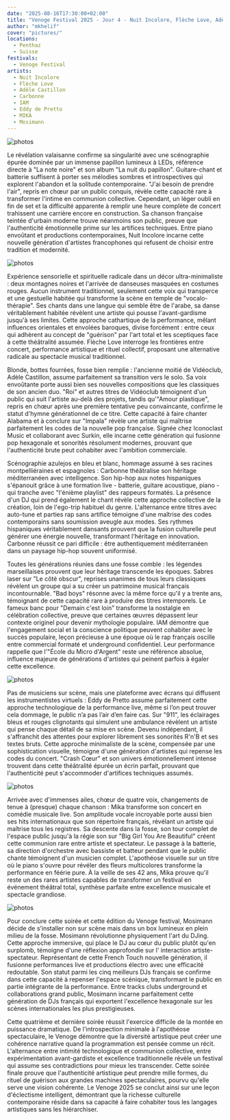 ```yaml
---
date: "2025-08-16T17:30:00+02:00"
title: "Venoge Festival 2025 - Jour 4 - Nuit Incolore, Flèche Love, Adèle Castillon, Carbonne, IAM, Eddy de Pretto, MIKA, Mosimann"
author: "mkhelif"
cover: "pictures/"
locations:
  - Penthaz
  - Suisse
festivals:
  - Venoge Festival
artists:
  - Nuit Incolore
  - Flèche Love
  - Adèle Castillon
  - Carbonne
  - IAM
  - Eddy de Pretto
  - MIKA
  - Mosimann
---
```


![photos]()

Le révélation valaisanne confirme sa singularité avec une scénographie épurée dominée par un immense papillon lumineux à
LEDs, référence directe à "La note noire" et son album "La nuit du papillon". Guitare-chant et batterie suffisent à
porter ses mélodies sombres et introspectives qui explorent l'abandon et la solitude contemporaine. "J'ai besoin de
prendre l'air", repris en chœur par un public conquis, révèle cette capacité rare à transformer l'intime en communion
collective. Cependant, un léger oubli en fin de set et la difficulté apparente à remplir une heure complète de concert
trahissent une carrière encore en construction. Sa chanson française teintée d'urbain moderne trouve néanmoins son
public, preuve que l'authenticité émotionnelle prime sur les artifices techniques. Entre piano envoûtant et productions
contemporaines, Nuit Incolore incarne cette nouvelle génération d'artistes francophones qui refusent de choisir entre
tradition et modernité.


![photos]()

Expérience sensorielle et spirituelle radicale dans un décor ultra-minimaliste : deux montagnes noires et l'arrivée de
danseuses masquées en costumes rouges. Aucun instrument traditionnel, seulement cette voix qui transperce et une
gestuelle habitée qui transforme la scène en temple de "vocalo-thérapie". Ses chants dans une langue qui semble être de
l'arabe, sa danse véritablement habitée révèlent une artiste qui pousse l'avant-gardisme jusqu'à ses limites. Cette
approche cathartique de la performance, mêlant influences orientales et envolées baroques, divise forcément : entre ceux
qui adhèrent au concept de "guérison" par l'art total et les sceptiques face à cette théâtralité assumée. Flèche Love
interroge les frontières entre concert, performance artistique et rituel collectif, proposant une alternative radicale
au spectacle musical traditionnel.

Blonde, bottes fourrées, fosse bien remplie : l'ancienne moitié de Vidéoclub, Adèle Castillon, assume parfaitement sa
transition vers le solo. Sa voix envoûtante porte aussi bien ses nouvelles compositions que les classiques de son ancien
duo. "Roi" et autres titres de Vidéoclub témoignent d'un public qui suit l'artiste au-delà des projets, tandis qu'"Amour
plastique", repris en chœur après une première tentative peu convaincante, confirme le statut d'hymne générationnel de
ce titre. Cette capacité à faire chanter Alabama et à conclure sur "Impala" révèle une artiste qui maîtrise parfaitement
les codes de la nouvelle pop française. Signée chez Iconoclast Music et collaborant avec Surkin, elle incarne cette
génération qui fusionne pop hexagonale et sonorités résolument modernes, prouvant que l'authenticité brute peut
cohabiter avec l'ambition commerciale.

Scénographie azulejos en bleu et blanc, hommage assumé à ses racines montpelliéraines et espagnoles : Carbonne
théâtralise son héritage méditerranéen avec intelligence. Son hip-hop aux notes hispaniques s'épanouit grâce à une
formation live - batterie, guitare acoustique, piano - qui tranche avec "l'énième playlist" des rappeurs formatés. La
présence d'un DJ qui prend également le chant révèle cette approche collective de la création, loin de l'ego-trip
habituel du genre. L'alternance entre titres avec auto-tune et parties rap sans artifice témoigne d'une maîtrise des
codes contemporains sans soumission aveugle aux modes. Ses rythmes hispaniques véritablement dansants prouvent que la
fusion culturelle peut générer une énergie nouvelle, transformant l'héritage en innovation. Carbonne réussit ce pari
difficile : être authentiquement méditerranéen dans un paysage hip-hop souvent uniformisé.

Toutes les générations réunies dans une fosse comble : les légendes marseillaises prouvent que leur héritage transcende
les époques. Sabres laser sur "Le côté obscur", reprises unanimes de tous leurs classiques révèlent un groupe qui a su
créer un patrimoine musical français incontournable. "Bad boys" résonne avec la même force qu'il y a trente ans,
témoignant de cette capacité rare à produire des titres intemporels. Le fameux banc pour "Demain c'est loin" transforme
la nostalgie en célébration collective, preuve que certaines œuvres dépassent leur contexte originel pour devenir
mythologie populaire. IAM démontre que l'engagement social et la conscience politique peuvent cohabiter avec le succès
populaire, leçon précieuse à une époque où le rap français oscille entre commercial formaté et underground confidentiel.
Leur performance rappelle que l'"École du Micro d'Argent" reste une référence absolue, influence majeure de générations
d'artistes qui peinent parfois à égaler cette excellence.


![photos]()

Pas de musiciens sur scène, mais une plateforme avec écrans qui diffusent les instrumentistes virtuels : Eddy de Pretto
assume parfaitement cette approche technologique de la performance live, même si l’on peut trouver cela dommage, le
public n’a pas l’air d’en faire cas. Sur "911", les éclairages bleus et rouges clignotants qui simulent une ambulance
révèlent un artiste qui pense chaque détail de sa mise en scène. Devenu indépendant, il s'affranchit des attentes pour
explorer librement ses sonorités R'n'B et ses textes bruts. Cette approche minimaliste de la scène, compensée par une
sophistication visuelle, témoigne d'une génération d'artistes qui repense les codes du concert. "Crash Cœur" et son
univers émotionnellement intense trouvent dans cette théâtralité épurée un écrin parfait, prouvant que l'authenticité
peut s'accommoder d'artifices techniques assumés.


![photos]()

Arrivée avec d'immenses ailes, chœur de quatre voix, changements de tenue à (presque) chaque chanson : Mika transforme
son concert en comédie musicale live. Son amplitude vocale incroyable porte aussi bien ses hits internationaux que son
répertoire français, révélant un artiste qui maîtrise tous les registres. Sa descente dans la fosse, son tour complet de
l'espace public jusqu'à la régie son sur "Big Girl You Are Beautiful" créent cette communion rare entre artiste et
spectateur. Le passage à la batterie, sa direction d'orchestre avec bassiste et batteur pendant que le public chante
témoignent d'un musicien complet. L'apothéose visuelle sur un titre où le piano s'ouvre pour révéler des fleurs
multicolores transforme la performance en féérie pure. À la veille de ses 42 ans, Mika prouve qu'il reste un des rares
artistes capables de transformer un festival en événement théâtral total, synthèse parfaite entre excellence musicale et
spectacle grandiose.


![photos]()

Pour conclure cette soirée et cette édition du Venoge festival, Mosimann décide de s’installer non sur scène mais dans
un box lumineux en plein milieu de la fosse. Mosimann révolutionne physiquement l'art du DJing. Cette approche
immersive, qui place le DJ au cœur du public plutôt qu'en surplomb, témoigne d'une réflexion approfondie sur l'
interaction artiste-spectateur. Représentant de cette French Touch nouvelle génération, il fusionne performances live et
productions électro avec une efficacité redoutable. Son statut parmi les cinq meilleurs DJs français se confirme dans
cette capacité à repenser l'espace scénique, transformant le public en partie intégrante de la performance. Entre tracks
clubs underground et collaborations grand public, Mosimann incarne parfaitement cette génération de DJs français qui
exportent l'excellence hexagonale sur les scènes internationales les plus prestigieuses.

Cette quatrième et dernière soirée réussit l'exercice difficile de la montée en puissance dramatique. De l'introspection
minimale à l'apothéose spectaculaire, le Venoge démontre que la diversité artistique peut créer une cohérence narrative
quand la programmation est pensée comme un récit. L'alternance entre intimité technologique et communion collective,
entre expérimentation avant-gardiste et excellence traditionnelle révèle un festival qui assume ses contradictions pour
mieux les transcender. Cette soirée finale prouve que l'authenticité artistique peut prendre mille formes, du rituel de
guérison aux grandes machines spectaculaires, pourvu qu'elle serve une vision cohérente. Le Venoge 2025 se conclut ainsi
sur une leçon d'éclectisme intelligent, démontrant que la richesse culturelle contemporaine réside dans sa capacité à
faire cohabiter tous les langages artistiques sans les hiérarchiser.
